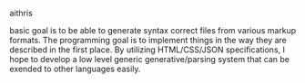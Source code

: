 aithris

basic goal is to be able to generate syntax correct files from various markup formats.
The programming goal is to implement things in the way they are described in the first place.
By utilizing HTML/CSS/JSON specifications, I hope to develop a low level generic generative/parsing system that can be exended to other languages easily. 
